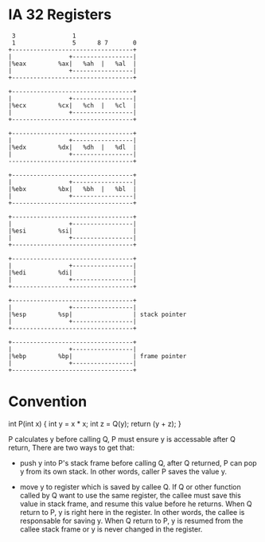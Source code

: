 # IA 32 Registers

     3                1
     1                5      8 7       0
    +----------------------------------+
    |                +-----------------|
    |%eax         %ax|   %ah  |   %al  |
    |                +-----------------|
    +----------------------------------+

    +----------------------------------+
    |                +-----------------|
    |%ecx         %cx|   %ch  |   %cl  |
    |                +-----------------|
    +----------------------------------+

    +----------------------------------+
    |                +-----------------|
    |%edx         %dx|   %dh  |   %dl  |
    |                +-----------------|
    -----------------------------------+

    +----------------------------------+
    |                +-----------------|
    |%ebx         %bx|   %bh  |   %bl  |
    |                +-----------------|
    +----------------------------------+

    +----------------------------------+
    |                +-----------------|
    |%esi         %si|                 |
    |                +-----------------|
    +----------------------------------+

    +----------------------------------+
    |                +-----------------|
    |%edi         %di|                 |
    |                +-----------------|
    +----------------------------------+

    +----------------------------------+
    |                +-----------------|
    |%esp         %sp|                 | stack pointer
    |                +-----------------|
    +----------------------------------+

    +----------------------------------+
    |                +-----------------|
    |%ebp         %bp|                 | frame pointer
    |                +-----------------|
    +----------------------------------+

# Convention

int P(int x)
{
  int y = x * x;
  int z = Q(y);
  return (y + z);
}

P calculates y before calling Q, P must ensure y is accessable after Q return,
There are two ways to get that:

- push y into P's stack frame before calling Q, after Q returned, P can pop y
  from its own stack. In other words, caller P saves the value y.

- move y to register which is saved by callee Q. If Q or other function called
  by Q want to use the same register, the callee must save this value in stack
  frame, and resume this value before he returns. When Q return to P, y is right
  here in the register. In other words, the callee is responsable for saving y.
  When Q return to P, y is resumed from the callee stack frame or y is never
  changed in the register.
